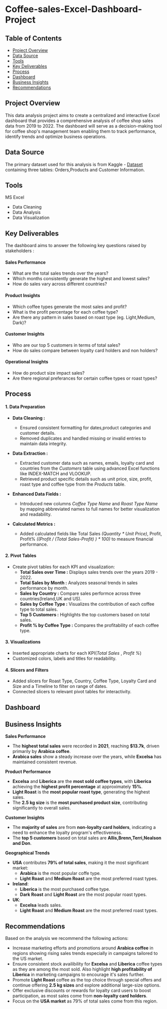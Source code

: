 # Coffee-sales-Excel-Dashboard-Project

## Table of Contents
- [Project Overview](#project-overview)
- [Data Source](#data-source)
- [Tools](#tools)
- [Key Deliverables](#key-deliverables)
- [Process](#process)
- [Dashboard](#dashboard)
- [Business Insights](#business-insights)
- [Recommendations](#recommendations)

## Project Overview

This data analysis project aims to create a centralized and interactive Excel dashboard that provides a comprehensive analysis of coffee shop sales data from 2019 to 2022.
The dashboard will serve as a decision-making tool for coffee shop's management team enabling them to track performance, identify trends and optimize business operations. 

## Data Source
The primary dataset used for this analysis is from Kaggle - <a href="https://www.kaggle.com/datasets/mohammadkaiftahir/coffee-orders-data">Dataset</a> containing three tables: Orders,Products and Customer Information.
## Tools
MS Excel 
- Data Cleaning
- Data Analysis
- Data Visualization
## Key Deliverables
The dashboard aims to answer the following key questions raised by stakeholders :
#### Sales Performance
- What are the total sales trends over the years?
- Which months consistently generate the highest and lowest sales?
- How do sales vary across different countries?
#### Product Insights
- Which coffee types generate the most sales and profit?
- What is the profit percentage for each coffee type?
- Are there any pattern in sales based on roast type (eg. Light,Medium, Dark)?
#### Customer Insights
- Who are our top 5 customers in terms of total sales?
- How do sales compare between loyalty card holders and non holders?
#### Operational Insights
- How do product size impact sales?
- Are there regional preferances for certain coffee types or roast types?

## Process
#### 1. Data Preparation
- **Data Cleaning :** 
  - Ensured consistent formatting for dates,product categories and customer details.
  - Removed duplicates and handled missing or invalid entries to maintain data integrity.

- **Data Extraction :**
  - Extracted customer data such as names, emails, loyalty card and countries from the *Customers* table using advanced Excel functions like INDEX-MATCH and VLOOKUP.
  - Retrieved product specific details such as unit price, size, profit, roast type and coffee type from the *Products* table.

- **Enhanced Data Fields :**
  - Introduced new columns *Coffee Type Name* and *Roast Type Name*  by mapping abbreviated names to full names for better visualization and readability.

- **Calculated Metrics :**
  - Added calculated fields like Total Sales *(Quantity * Unit Price)*, Profit, Profit% *((Profit / (Total Sales-Profit) ) * 100)* to measure financial performance.

#### 2. Pivot Tables
- Create pivot tables for each KPI and visualization:
  - **Total Sales over Time :** Displays sales trends over the years 2019 - 2022.
  - **Total Sales by Month :** Analyzes seasonal trends in sales performance by month.
  - **Sales by Country :** Compare sales performce across three countries(Ireland,UK and US).
  - **Sales by Coffee Type :** Visualizes the contribution of each coffee type to total sales.
  - **Top 5 Customers :** Highlights the top customers based on total sales.
  - **Profit % by Coffee Type :** Compares the profitability of each coffee type.
 
#### 3. Visualizations
- Inserted appropriate charts for each KPI(*Total Sales* , *Profit %*)
- Customized colors, labels and titles for readability.

#### 4. Slicers and Filters
- Added slicers for Roast Type, Country, Coffee Type, Loyalty Card and Size and a Timeline to filter on range of dates.
- Connected slicers to relevant pivot tables for interactivity.

## Dashboard


## Business Insights
**Sales Performance**
- The **highest total sales** were recorded in **2021**, reaching **$13.7k**, driven primarily by **Arabica coffee**.
- **Arabica sales** show a steady increase over the years, while **Excelsa** has maintained consistent revenue.

**Product Performance**
- **Excelsa** and **Liberica** are the **most sold coffee types**, with **Liberica** achieving the **highest profit percentage** at approximately **15%**.
- **Light Roast** is the **most popular roast type**, generating the highest sales.
- The **2.5 kg size** is the **most purchased product size**, contributing significantly to overall sales.

**Customer Insights**
- The **majority of sales** are from **non-loyalty card holders**, indicating a need to enhance the loyalty program's effectiveness.
- The **top 5 customers** based on total sales are **Allis,Brenn,Terri,Nealson and Don**.

**Geographical Trends** 
- **USA** contributes **79% of total sales**, making it the most significant market:
  - **Arabica** is the most popular coffe type.
  - **Light Roast** and **Medium Roast** are the most preferred roast types.
- **Ireland**:
  - **Liberica** is the most purchased coffee type.
  - **Dark Roast** and **Light Roast** are the most popular roast types.
- **UK**:
  - **Excelsa** leads sales.
  - **Light Roast** and **Medium Roast** are the most preferred roast types.
 
## Recommendations 
Based on the analysis we recommend the following actions:
- Increase marketing efforts and promotions around **Arabica coffee** in regions showing rising sales trends especially in campaigns tailored to the US market.
- Ensure consistent stock availibility for **Excelsa** and **Liberica** coffee types as they are among the most sold. Also highlight **high profitability of Liberica** in marketing campaigns to encourage it's sales further.
- Promote **Light Roast** coffee as the top choice through special offers and continue offering **2.5 kg sizes** and explore additional large-size options.
- Offer exclusive discounts or rewards for loyalty card users to boost participation, as most sales come from **non-loyalty card holders**.
- Focus on the **USA market** as 79% of total sales come from this region.
